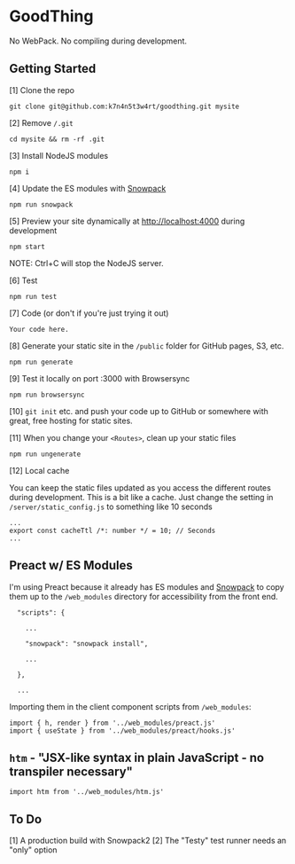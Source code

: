 # GoodThing

No WebPack. No compiling during development.

## Getting Started

[1] Clone the repo

```
git clone git@github.com:k7n4n5t3w4rt/goodthing.git mysite
```

[2] Remove `/.git`

```
cd mysite && rm -rf .git
```

[3] Install NodeJS modules

```
npm i
```

[4] Update the ES modules with [Snowpack](https://www.snowpack.dev/)

```
npm run snowpack
```

[5] Preview your site dynamically at <http://localhost:4000> during development

```
npm start
```

NOTE: Ctrl+C will stop the NodeJS server.

[6] Test

```
npm run test
```

[7] Code (or don't if you're just trying it out)

```
Your code here.
```

[8] Generate your static site in the `/public` folder for GitHub pages, S3, etc.

```
npm run generate
```

[9] Test it locally on port :3000 with Browsersync

```
npm run browsersync
```

[10] `git init` etc. and push your code up to GitHub or somewhere with great, free hosting for static sites.

[11] When you change your `<Routes>`, clean up your static files

```
npm run ungenerate
```

[12] Local cache

You can keep the static files updated as you access the different routes during development. This is a bit like a cache. Just change the setting in `/server/static_config.js` to something like 10 seconds

```
...
export const cacheTtl /*: number */ = 10; // Seconds
...
```

## Preact w/ ES Modules

I'm using Preact because it already has ES modules and [Snowpack](https://www.snowpack.dev/) to copy them up to the `/web_modules` directory for accessibility from the front end.

```
  "scripts": {

	...

    "snowpack": "snowpack install",

	...

  },

  ...

```

Importing them in the client component scripts from `/web_modules`:


```
import { h, render } from '../web_modules/preact.js'
import { useState } from '../web_modules/preact/hooks.js'
```

## `htm` - "JSX-like syntax in plain JavaScript - no transpiler necessary"

```
import htm from '../web_modules/htm.js'
```

## To Do

[1] A production build with Snowpack2
[2] The "Testy" test runner needs an "only" option
